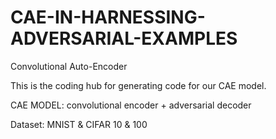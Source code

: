 # CAE-IN-HARNESSING-ADVERSARIAL-EXAMPLES
 Convolutional Auto-Encoder 

This is the coding hub for generating code for our CAE model.

CAE MODEL: convolutional encoder + adversarial decoder 

Dataset: MNIST & CIFAR 10 & 100
